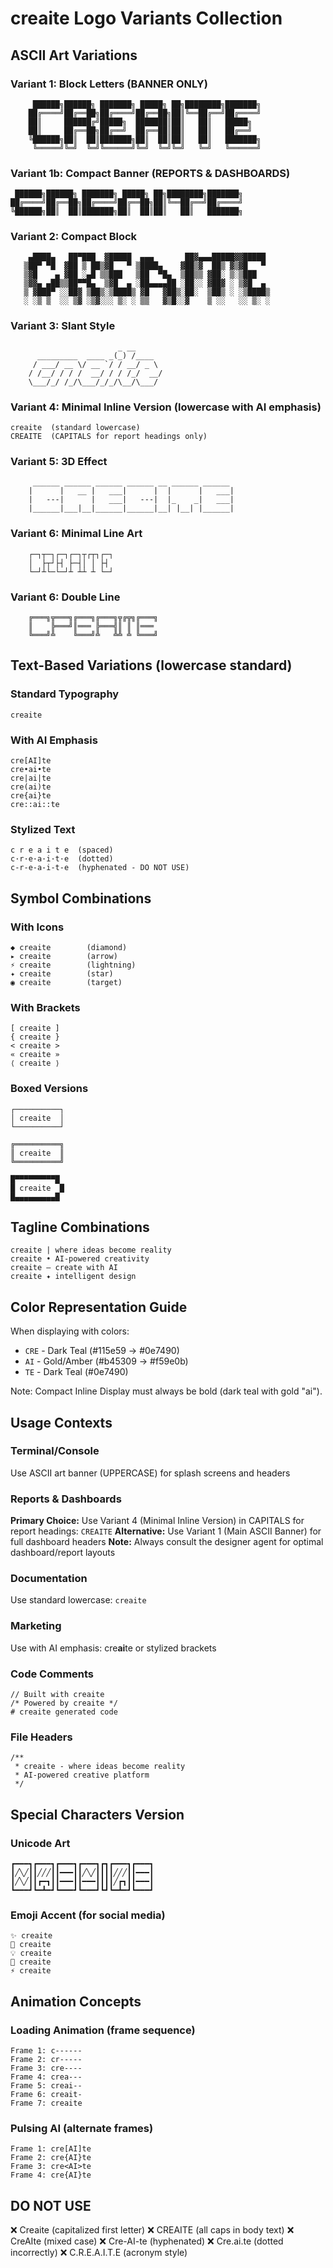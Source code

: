 # creaite Logo Variants Collection

## ASCII Art Variations

### Variant 1: Block Letters (BANNER ONLY)
```
     ██████╗██████╗ ███████╗ █████╗ ██╗████████╗███████╗
    ██╔════╝██╔══██╗██╔════╝██╔══██╗██║╚══██╔══╝██╔════╝
    ██║     ██████╔╝█████╗  ███████║██║   ██║   █████╗  
    ██║     ██╔══██╗██╔══╝  ██╔══██║██║   ██║   ██╔══╝  
    ╚██████╗██║  ██║███████╗██║  ██║██║   ██║   ███████╗
     ╚═════╝╚═╝  ╚═╝╚══════╝╚═╝  ╚═╝╚═╝   ╚═╝   ╚══════╝
```

### Variant 1b: Compact Banner (REPORTS & DASHBOARDS)
```
 ██████╗██████╗ ███████╗ █████╗ ██╗████████╗███████╗
██╔════╝██╔══██╗██╔════╝██╔══██╗██║╚══██╔══╝██╔════╝
╚██████╗██║  ██║███████╗██║  ██║██║   ██║   ███████╗
```

### Variant 2: Compact Block
```
    ▄████▄   ██▀███  ▓█████  ▄▄▄       ██▓▄▄▄█████▓▓█████ 
   ▒██▀ ▀█  ▓██ ▒ ██▒▓█   ▀ ▒████▄    ▓██▒▓  ██▒ ▓▒▓█   ▀ 
   ▒▓█    ▄ ▓██ ░▄█ ▒▒███   ▒██  ▀█▄  ▒██▒▒ ▓██░ ▒░▒███   
   ▒▓▓▄ ▄██▒▒██▀▀█▄  ▒▓█  ▄ ░██▄▄▄▄██ ░██░░ ▓██▓ ░ ▒▓█  ▄ 
   ▒ ▓███▀ ░░██▓ ▒██▒░▒████▒ ▓█   ▓██▒░██░  ▒██▒ ░ ░▒████▒
   ░ ░▒ ▒  ░░ ▒▓ ░▒▓░░░ ▒░ ░ ▒▒   ▓▒█░░▓    ▒ ░░   ░░ ▒░ ░
```

### Variant 3: Slant Style
```
                        _ __      
      _________  ____ _(_) /____ 
     / ___/ __ \/ __ `/ / __/ _ \
    / /__/ / / /  __/ / / /_/  __/
    \___/_/ /_/\___/_/_/\__/\___/ 
```

### Variant 4: Minimal Inline Version (lowercase with AI emphasis)
```
creaite  (standard lowercase)
CREAITE  (CAPITALS for report headings only)
```

### Variant 5: 3D Effect
```
     ______ ______ ______ ______ __ ______ ______
    |      |   __ |   ___|      |  |      |   ___|
    |   ---|      |   ___|   ---|  |_    _|   ___|
    |______|___|__|______|______|__| |__| |______|
```

### Variant 6: Minimal Line Art
```
    ┌─┐┬─┐┌─┐┌─┐┬┌┬┐┌─┐
    │  ├┬┘├┤ ├─┤│ │ ├┤ 
    └─┘┴└─└─┘┴ ┴┴ ┴ └─┘
```

### Variant 6: Double Line
```
    ╔═══╗╦═══╗╔═══╗╔═══╗╦╔╦╗╔═══╗
    ║    ╠═══╝║═══ ╠═══╣║ ║ ║═══ 
    ╚═══╝╩    ╚═══╝╩   ╩╩ ╩ ╚═══╝
```

## Text-Based Variations (lowercase standard)

### Standard Typography
```
creaite
```

### With AI Emphasis
```
cre[AI]te
cre•ai•te
cre|ai|te
cre(ai)te
cre{ai}te
cre::ai::te
```

### Stylized Text
```
c r e a i t e  (spaced)
c·r·e·a·i·t·e  (dotted)
c-r-e-a-i-t-e  (hyphenated - DO NOT USE)
```

## Symbol Combinations

### With Icons
```
◆ creaite        (diamond)
▸ creaite        (arrow)
⚡ creaite        (lightning)
✦ creaite        (star)
◉ creaite        (target)
```

### With Brackets
```
[ creaite ]
{ creaite }
< creaite >
« creaite »
⟨ creaite ⟩
```

### Boxed Versions
```
┌──────────┐
│ creaite  │
└──────────┘

╔══════════╗
║ creaite  ║
╚══════════╝

█▀▀▀▀▀▀▀▀▀█
█ creaite  █
█▄▄▄▄▄▄▄▄▄█
```

## Tagline Combinations

```
creaite | where ideas become reality
creaite • AI-powered creativity
creaite — create with AI
creaite ✦ intelligent design
```

## Color Representation Guide

When displaying with colors:
- `CRE` - Dark Teal (#115e59 → #0e7490)
- `AI` - Gold/Amber (#b45309 → #f59e0b)
- `TE` - Dark Teal (#0e7490)

Note: Compact Inline Display must always be bold (dark teal with gold "ai").

## Usage Contexts

### Terminal/Console
Use ASCII art banner (UPPERCASE) for splash screens and headers

### Reports & Dashboards  
**Primary Choice:** Use Variant 4 (Minimal Inline Version) in CAPITALS for report headings: `CREAITE`
**Alternative:** Use Variant 1 (Main ASCII Banner) for full dashboard headers
**Note:** Always consult the designer agent for optimal dashboard/report layouts

### Documentation
Use standard lowercase: `creaite`

### Marketing
Use with AI emphasis: cre**ai**te or stylized brackets

### Code Comments
```
// Built with creaite
/* Powered by creaite */
# creaite generated code
```

### File Headers
```
/**
 * creaite - where ideas become reality
 * AI-powered creative platform
 */
```

## Special Characters Version

### Unicode Art
```
┏━━━┓┏━━━┓┏━━━┓┏━━━┓┏┓┏━━━┓┏━━━┓
┃╱╲╱┃┃╱╱╱┃┃━━━┃┃╱╲╱┃┃┃┃╱╱╱┃┃━━━┃
┃╱╲╱┃┃┏━┓┃┃━━━┃┃━━━┃┃┃┃╱┏┓┃┃━━━┃
┗━━━┛┗━┻━┛┗━━━┛┗━━━┛┗┛┗━┻━┛┗━━━┛
```

### Emoji Accent (for social media)
```
✨ creaite
🚀 creaite
💡 creaite
🎨 creaite
⚡ creaite
```

## Animation Concepts

### Loading Animation (frame sequence)
```
Frame 1: c------
Frame 2: cr-----
Frame 3: cre----
Frame 4: crea---
Frame 5: creai--
Frame 6: creait-
Frame 7: creaite
```

### Pulsing AI (alternate frames)
```
Frame 1: cre[AI]te
Frame 2: cre{AI}te
Frame 3: cre<AI>te
Frame 4: cre{AI}te
```

## DO NOT USE

❌ Creaite (capitalized first letter)
❌ CREAITE (all caps in body text)
❌ CreAIte (mixed case)
❌ Cre-AI-te (hyphenated)
❌ Cre.ai.te (dotted incorrectly)
❌ C.R.E.A.I.T.E (acronym style)
